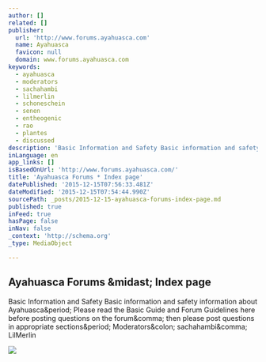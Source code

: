 ```yaml
---
author: []
related: []
publisher:
  url: 'http://www.forums.ayahuasca.com'
  name: Ayahuasca
  favicon: null
  domain: www.forums.ayahuasca.com
keywords:
  - ayahuasca
  - moderators
  - sachahambi
  - lilmerlin
  - schoneschein
  - senen
  - entheogenic
  - rao
  - plantes
  - discussed
description: 'Basic Information and Safety Basic information and safety information about Ayahuasca. Please read the Basic Guide and Forum Guidelines here before posting questions on the forum, then please post questions in appropriate sections. Moderators: sachahambi, LilMerlin'
inLanguage: en
app_links: []
isBasedOnUrl: 'http://www.forums.ayahuasca.com/'
title: 'Ayahuasca Forums * Index page'
datePublished: '2015-12-15T07:56:33.481Z'
dateModified: '2015-12-15T07:54:44.990Z'
sourcePath: _posts/2015-12-15-ayahuasca-forums-index-page.md
published: true
inFeed: true
hasPage: false
inNav: false
_context: 'http://schema.org'
_type: MediaObject

---
```

<article style=""><h1>Ayahuasca Forums &amp;midast; Index page</h1><p>Basic Information and Safety Basic information and safety information about Ayahuasca&amp;period; Please read the Basic Guide and Forum Guidelines here before posting questions on the forum&amp;comma; then please post questions in appropriate sections&amp;period; Moderators&amp;colon; sachahambi&amp;comma; LilMerlin</p><img src="http://www.forums.ayahuasca.com/styles/Aya_Theme_2011/imageset/aya-logo-d.png" /></article>